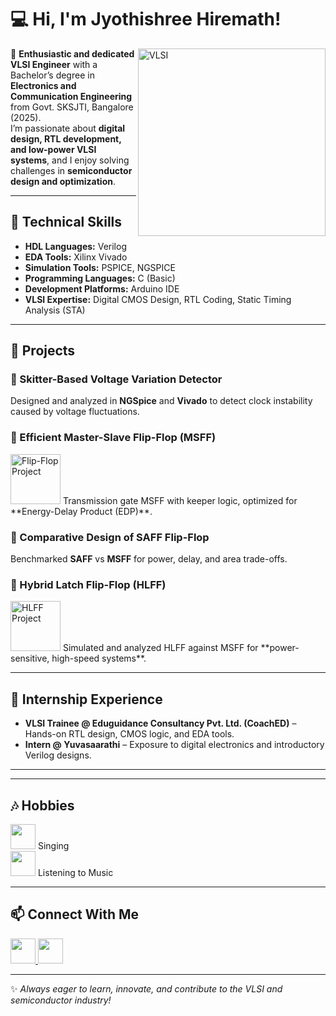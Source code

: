 
# 💻 Hi, I'm Jyothishree Hiremath!  

<img align="right" alt="VLSI" width="300" src="https://img.icons8.com/external-flat-juicy-fish/344/external-chip-electronic-devices-flat-flat-juicy-fish.png" />

🚀 **Enthusiastic and dedicated VLSI Engineer** with a Bachelor’s degree in **Electronics and Communication Engineering** from Govt. SKSJTI, Bangalore (2025).  
I’m passionate about **digital design, RTL development, and low-power VLSI systems**, and I enjoy solving challenges in **semiconductor design and optimization**.  

---

## 🔧 Technical Skills  
- **HDL Languages:** Verilog  
- **EDA Tools:** Xilinx Vivado  
- **Simulation Tools:** PSPICE, NGSPICE  
- **Programming Languages:** C (Basic)  
- **Development Platforms:** Arduino IDE  
- **VLSI Expertise:** Digital CMOS Design, RTL Coding, Static Timing Analysis (STA)  

---

## 📂 Projects  
### 🔹 Skitter-Based Voltage Variation Detector  
Designed and analyzed in **NGSpice** and **Vivado** to detect clock instability caused by voltage fluctuations.  

### 🔹 Efficient Master-Slave Flip-Flop (MSFF)  
<img src="https://img.icons8.com/ios/344/electronics.png" alt="Flip-Flop Project" width="80"/>  
Transmission gate MSFF with keeper logic, optimized for **Energy-Delay Product (EDP)**.  

### 🔹 Comparative Design of SAFF Flip-Flop  
Benchmarked **SAFF** vs **MSFF** for power, delay, and area trade-offs.  

### 🔹 Hybrid Latch Flip-Flop (HLFF)  
<img src="https://img.icons8.com/ios/344/circuit.png" alt="HLFF Project" width="80"/>  
Simulated and analyzed HLFF against MSFF for **power-sensitive, high-speed systems**.  

---

## 📌 Internship Experience  
- **VLSI Trainee @ Eduguidance Consultancy Pvt. Ltd. (CoachED)** – Hands-on RTL design, CMOS logic, and EDA tools.  
- **Intern @ Yuvasaarathi** – Exposure to digital electronics and introductory Verilog designs.  

---

 

---

## 🎶 Hobbies  
<img src="https://img.icons8.com/color/96/microphone.png" width="40"/> Singing  
<img src="https://img.icons8.com/color/96/headphones.png" width="40"/> Listening to Music  

---

## 📫 Connect With Me  
<p align="left">
  <a href="https://www.linkedin.com/in/jyothishreehiremath">
    <img src="https://img.icons8.com/color/96/linkedin.png" width="40"/>
  </a>
  <a href="mailto:jyothishreehiremath03@gmail.com">
    <img src="https://img.icons8.com/color/96/gmail-new.png" width="40"/>
  </a>
</p>

---

✨ *Always eager to learn, innovate, and contribute to the VLSI and semiconductor industry!*  
